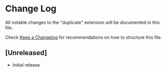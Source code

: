 # Change Log
All notable changes to the "duplicate" extension will be documented in this file.

Check [Keep a Changelog](http://keepachangelog.com/) for recommendations on how to structure this file.

## [Unreleased]
- Initial release